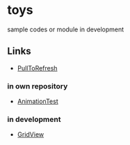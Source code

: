 # toys

sample codes or module in development

## Links

- [PullToRefresh](https://github.com/hirohisa/PullToRefresh)

### in own repository

- [AnimationTest](swift/ui/AnimationTest)

### in development

- [GridView](swift/ui/GridView)
